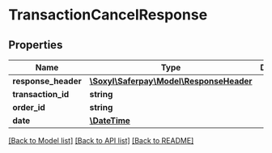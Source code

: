 # TransactionCancelResponse

## Properties
Name | Type | Description | Notes
------------ | ------------- | ------------- | -------------
**response_header** | [**\Soxyl\Saferpay\Model\ResponseHeader**](ResponseHeader.md) |  | 
**transaction_id** | **string** |  | 
**order_id** | **string** |  | [optional] 
**date** | [**\DateTime**](\DateTime.md) |  | 

[[Back to Model list]](../README.md#documentation-for-models) [[Back to API list]](../README.md#documentation-for-api-endpoints) [[Back to README]](../README.md)


